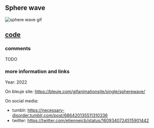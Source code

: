 ## Sphere wave

![sphere wave gif](https://bleuje.com/gifset/2022/2022_7_sphereorderdisorder.gif)

## [code](https://github.com/Bleuje/processing-animations-code/blob/main/code/spherewave/spherewave.pde)

### comments

TODO

### more information and links

Year: 2022

On bleuje site: https://bleuje.com/gifanimationsite/single/spherewave/

On social media:
 - tumblr: https://necessary-disorder.tumblr.com/post/686420135511310336
 - twitter: https://twitter.com/etiennejcb/status/1609340724515901442
